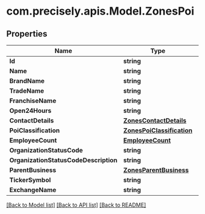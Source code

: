 
# com.precisely.apis.Model.ZonesPoi

## Properties

Name | Type | Description | Notes
------------ | ------------- | ------------- | -------------
**Id** | **string** |  | [optional] 
**Name** | **string** |  | [optional] 
**BrandName** | **string** |  | [optional] 
**TradeName** | **string** |  | [optional] 
**FranchiseName** | **string** |  | [optional] 
**Open24Hours** | **string** |  | [optional] 
**ContactDetails** | [**ZonesContactDetails**](ZonesContactDetails.md) |  | [optional] 
**PoiClassification** | [**ZonesPoiClassification**](ZonesPoiClassification.md) |  | [optional] 
**EmployeeCount** | [**EmployeeCount**](EmployeeCount.md) |  | [optional] 
**OrganizationStatusCode** | **string** |  | [optional] 
**OrganizationStatusCodeDescription** | **string** |  | [optional] 
**ParentBusiness** | [**ZonesParentBusiness**](ZonesParentBusiness.md) |  | [optional] 
**TickerSymbol** | **string** |  | [optional] 
**ExchangeName** | **string** |  | [optional] 

[[Back to Model list]](../README.md#documentation-for-models)
[[Back to API list]](../README.md#documentation-for-api-endpoints)
[[Back to README]](../README.md)


